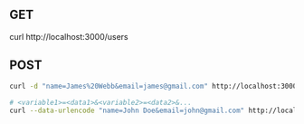 ## GET
curl http://localhost:3000/users

## POST

```bash
curl -d "name=James%20Webb&email=james@gmail.com" http://localhost:3000/users
```

```bash
# <variable1>=<data1>&<variable2>=<data2>&...
curl --data-urlencode "name=John Doe&email=john@gmail.com" http://localhost:3000/users
```

